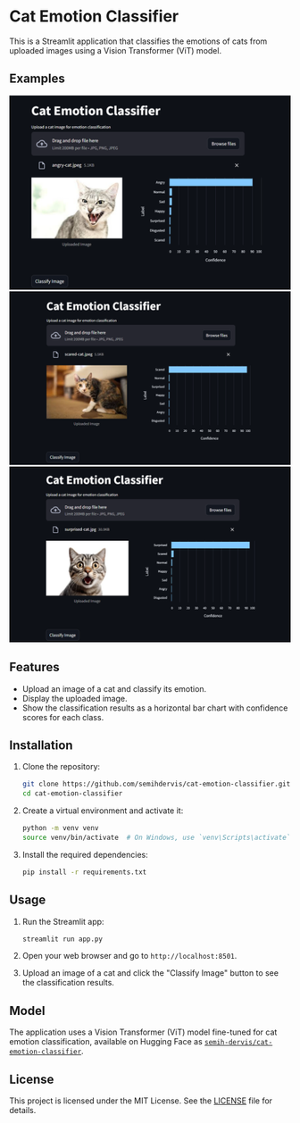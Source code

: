 # Cat Emotion Classifier

This is a Streamlit application that classifies the emotions of cats from uploaded images using a Vision Transformer (ViT) model.

## Examples

<img src="assets/images/angry_cat_ss.png" alt="Angry Cat" width="700"/>

<img src="assets/images/scared_cat_ss.png" alt="Scared Cat" width="700"/>

<img src="assets/images/surprised_cat_ss.png" alt="Surprised Cat" width="700"/>

## Features

- Upload an image of a cat and classify its emotion.
- Display the uploaded image.
- Show the classification results as a horizontal bar chart with confidence scores for each class.

## Installation

1. Clone the repository:

    ```sh
    git clone https://github.com/semihdervis/cat-emotion-classifier.git
    cd cat-emotion-classifier
    ```

2. Create a virtual environment and activate it:

    ```sh
    python -m venv venv
    source venv/bin/activate  # On Windows, use `venv\Scripts\activate`
    ```

3. Install the required dependencies:

    ```sh
    pip install -r requirements.txt
    ```

## Usage

1. Run the Streamlit app:

    ```sh
    streamlit run app.py
    ```

2. Open your web browser and go to `http://localhost:8501`.

3. Upload an image of a cat and click the "Classify Image" button to see the classification results.

## Model

The application uses a Vision Transformer (ViT) model fine-tuned for cat emotion classification, available on Hugging Face as [`semih-dervis/cat-emotion-classifier`](https://huggingface.co/semihdervis/cat-emotion-classifier).

## License

This project is licensed under the MIT License. See the [LICENSE](LICENSE) file for details.